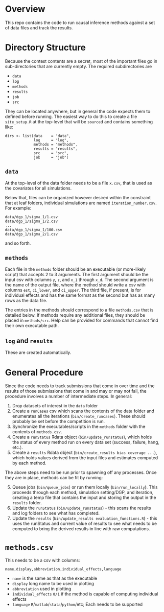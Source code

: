 # Overview

This repo contains the code to run causal inference methods against a set of data files and track the results.

# Directory Structure

Because the contest contents are a secret, most of the important files go in sub-directories that are currently empty. The required subdirectories are

  * `data`
  * `log`
  * `methods`
  * `results`
  * `job`
  * `src`

They can be located anywhere, but in general the code expects them to defined before running. The easiest way to do this to create a file `site_setup.R` at the top-level that will be `source`d and contains something like:

    dirs <- list(data    = "data",
                 log     = "log",
                 methods = "methods",
                 results = "results",
                 src     = "src",
                 job     = "job")

## `data`

At the top-level of the data folder needs to be a file `x.csv`, that is used as the covariates for all simulations.

Below that, files can be organized however desired within the constraint that at leaf folders, individual simulations are named `iteration_number.csv`. For example:

    data/dgp_1/sigma_1/1.csv
    data/dgp_1/sigma_1/2.csv
    ...
    data/dgp_1/sigma_1/100.csv
    data/dgp_1/sigma_2/1.csv

and so forth.

## `methods`

Each file in the `methods` folder should be an executable (or more-likely script) that accepts 2 to 3 arguments. The first argument should be the input csv with columns `y`, `z`, and `x_1` through `x_d`. The second argument is the name of the output file, where the method should write a csv with columns `est`, `ci_lower`, and `ci_upper`. The third file, if present, is for individual effects and has the same format as the second but has as many rows as the data file.

The entries in the methods should correspond to a file `methods.csv` that is detailed below. If methods require any additional files, they should be placed in `methods/src`. Help can be provided for commands that cannot find their own executable path.

## `log` and `results`

These are created automatically.

# General Procedure

Since the code needs to track submissions that come in over time and the results of those submissions that come in and may or may not fail, the procedure involves a number of intermediate steps. In general:

  1. Drop datasets of interest in the `data` folder
  2. Create a `runCases` csv which scans the contents of the data folder and enumerates all the iterations (`bin/create_runcases`). These should probably be set before the competition is run.
  3. Synchronize the executables/scripts in the `methods` folder with the contents of `methods.csv`.
  3. Create a `runStatus` Rdata object (`bin/update_runstatus`), which holds the status of every method run on every data set (success, failure, hang, etc.).
  4. Create a `results` Rdata object (`bin/create_results bias coverage ...`), which holds values derived from the input files and estimates computed by each method.

The above steps need to be run prior to spawning off any processes. Once they are in place, methods can be fit by running:

  5. Queue jobs (`bin/queue_jobs`) or run them locally (`bin/run_locally`). This proceeds through each method, simulation setting/DGP, and iteration, creating a temp file that contains the input and storing the output in the `results` folder.
  6. Update the `runStatus` (`bin/update_runstatus`) - this scans the results and log folders to see what has completed.
  7. Update the `results` (`bin/update_results evaluation_functions.R`) - this uses the runStatus and current value of results to see what needs to be computed to bring the derived results in line with raw computations.

# `methods.csv`

This needs to be a csv with columns:

    name,display,abbreviation,individual_effects,language

  * `name` is the same as that as the executable
  * `display` long name to be used in plotting
  * `abbreviation` used in plotting
  * `individual_effects` `0/1` if the method is capable of computing individual effects
  * `language` `R`/`matlab`/`stata`/`python`/etc; Each needs to be supported
